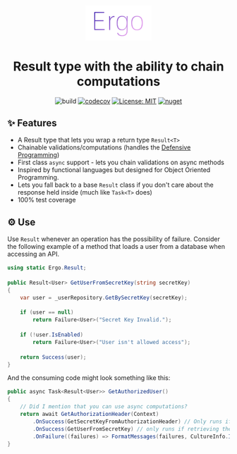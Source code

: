 <p align="center"><img src="/logo.png?raw=true" width="150"></p>
<h1 align="center">Result type with the ability to chain computations</h1>
 
<div align="center">

![build](https://github.com/GoodeUser/Ergo/workflows/build/badge.svg)
[![codecov](https://codecov.io/gh/GoodeUser/Ergo/branch/master/graph/badge.svg?token=8XDVMVSNIC)](https://codecov.io/gh/GoodeUser/Ergo)
[![License: MIT](https://img.shields.io/badge/License-MIT-blue.svg)](https://github.com/GoodeUser/Ergo/blob/master/LICENSE)
[![nuget](https://img.shields.io/nuget/v/Ergo)](https://www.nuget.org/packages/Ergo/)

</div>

## ✨ Features
* A Result type that lets you wrap a return type `Result<T>`
* Chainable validations/computations (handles the [Defensive Programming](https://en.wikipedia.org/wiki/Defensive_programming))
* First class `async` support - lets you chain validations on async methods
* Inspired by functional languages but designed for Object Oriented Programming.
* Lets you fall back to a base `Result` class if you don't care about the response held inside (much like `Task<T>` does)
* 100% test coverage

## ⚙️ Use

Use `Result` whenever an operation has the possibility of failure. Consider the following example of a method that loads a user from a database when accessing an API.

```cs
using static Ergo.Result;

public Result<User> GetUserFromSecretKey(string secretKey)
{
    var user = _userRepository.GetBySecretKey(secretKey);

    if (user == null)
        return Failure<User>("Secret Key Invalid.");

    if (!user.IsEnabled)
        return Failure<User>("User isn't allowed access");

    return Success(user);
}
```
And the consuming code might look something like this:
```cs
public async Task<Result<User>> GetAuthorizedUser()
{
    // Did I mention that you can use async computations?
    return await GetAuthorizationHeader(Context)
        .OnSuccess(GetSecretKeyFromAuthorizationHeader) // Only runs if the header is found
        .OnSuccess(GetUserFromSecretKey) // only runs if retrieving the "secret key" was successful
        .OnFailure((failures) => FormatMessages(failures, CultureInfo.InvariantCulture));
}
```
